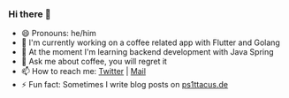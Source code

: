 ### Hi there 👋
- 😄 Pronouns: he/him
- 🔭 I'm currently working on a coffee related app with Flutter and Golang
- 🌱 At the moment I'm learning backend development with Java Spring
- 💬 Ask me about coffee, you will regret it
- 📫 How to reach me: [Twitter](https://twitter.com/__psittacus__) | [Mail](mailto:ps1ttacus@web.de)
- ⚡ Fun fact: Sometimes I write blog posts on [ps1ttacus.de](https://ps1ttacus.de)
<!--
**psittacus/psittacus** is a ✨ _special_ ✨ repository because its `README.md` (this file) appears on your GitHub profile.

Here are some ideas to get you started:

- 🔭 I’m currently working on ...
- 🌱 I’m currently learning ...
- 👯 I’m looking to collaborate on ...
- 🤔 I’m looking for help with ...
- 💬 Ask me about ...
- 📫 How to reach me: ...
- 😄 Pronouns: ...
- ⚡ Fun fact: ...
-->
